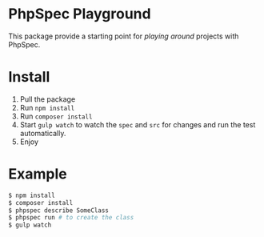 PhpSpec Playground
==================

This package provide a starting point for *playing around* projects with PhpSpec.

# Install

1. Pull the package
2. Run `npm install`
3. Run `composer install`
4. Start `gulp watch` to watch the `spec` and `src` for changes and run the test automatically.
5. Enjoy

# Example

```bash
$ npm install
$ composer install
$ phpspec describe SomeClass
$ phpspec run # to create the class
$ gulp watch
```